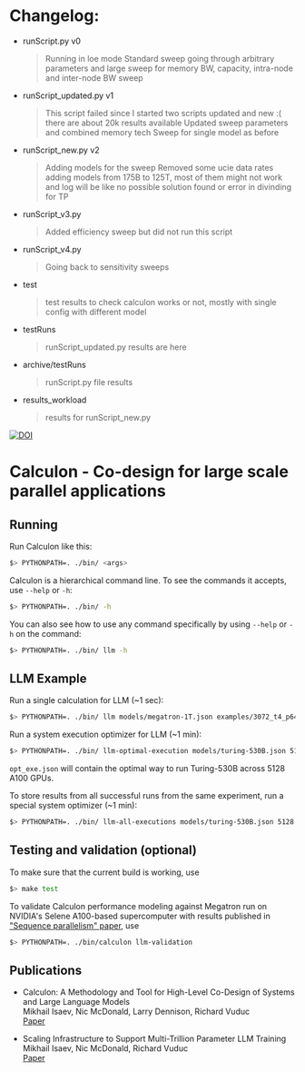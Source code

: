 # Changelog:

- runScript.py v0
    > Running in loe mode
    > Standard sweep going through arbitrary parameters and large sweep for
    > memory BW, capacity, intra-node and inter-node BW sweep
- runScript_updated.py v1
    > This script failed since I started two scripts updated and new :(
    > there are about 20k results available
    > Updated sweep parameters and combined memory tech
    > Sweep for single model as before
- runScript_new.py v2
    > Adding models for the sweep
    > Removed some ucie data rates
    > adding models from 175B to 125T, most of them might not work and log will
    > be like no possible solution found or error in divinding for TP
- runScript_v3.py
    > Added efficiency sweep but did not run this script
- runScript_v4.py
    > Going back to sensitivity sweeps
    > 


- test
    > test results to check calculon works or not, mostly with single config
    > with different model
- testRuns
    > runScript_updated.py results are here
- archive/testRuns
    > runScript.py file results
- results_workload
    > results for runScript_new.py


[![DOI](https://zenodo.org/badge/660734586.svg)](https://zenodo.org/badge/latestdoi/660734586)
# Calculon - Co-design for large scale parallel applications

## Running

Run Calculon like this:
``` sh
$> PYTHONPATH=. ./bin/ <args>
```

Calculon is a hierarchical command line. To see the commands it accepts, use `--help` or `-h`:
``` sh
$> PYTHONPATH=. ./bin/ -h
```

You can also see how to use any command specifically by using `--help` or `-h` on the command:
``` sh
$> PYTHONPATH=. ./bin/ llm -h
```

## LLM Example

Run a single calculation for LLM (~1 sec):
``` sh
$> PYTHONPATH=. ./bin/ llm models/megatron-1T.json examples/3072_t4_p64_d12_mbs4_full.json systems/a100_80g.json -
```

Run a system execution optimizer for LLM (~1 min):
``` sh
$> PYTHONPATH=. ./bin/ llm-optimal-execution models/turing-530B.json 5128 2520 float16 systems/a100_80g.json output.json -m
```
`opt_exe.json` will contain the optimal way to run Turing-530B across 5128 A100 GPUs.

To store results from all successful runs from the same experiment, run a special system optimizer (~1 min):
``` sh
$> PYTHONPATH=. ./bin/ llm-all-executions models/turing-530B.json 5128 2520 float16 systems/a100_80g.json all_output.csv
```

## Testing and validation (optional)
To make sure that the current build is working, use

``` sh
$> make test
```
To validate Calculon performance modeling against Megatron run on NVIDIA's Selene A100-based supercomputer with results published in ["Sequence parallelism" paper](https://arxiv.org/abs/2205.05198), use

``` sh
$> PYTHONPATH=. ./bin/calculon llm-validation
```

## Publications

* Calculon: A Methodology and Tool for High-Level Co-Design of Systems and Large Language Models\
Mikhail Isaev, Nic McDonald, Larry Dennison, Richard Vuduc\
[Paper](https://dl.acm.org/doi/pdf/10.1145/3581784.3607102)

* Scaling Infrastructure to Support Multi-Trillion Parameter LLM Training\
Mikhail Isaev, Nic McDonald, Richard Vuduc\
[Paper](https://openreview.net/pdf?id=rqn2v1Ltgn0)
